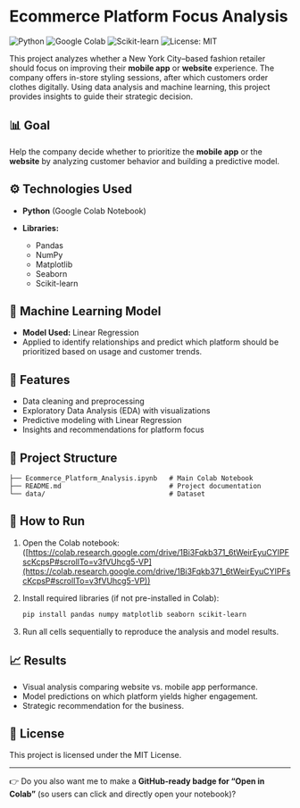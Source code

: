 # Ecommerce Platform Focus Analysis

![Python](https://img.shields.io/badge/Python-3.9-blue?logo=python\&logoColor=white)
![Google Colab](https://img.shields.io/badge/Google%20Colab-F9AB00?logo=googlecolab\&logoColor=white)
![Scikit-learn](https://img.shields.io/badge/Scikit--learn-F7931E?logo=scikitlearn\&logoColor=white)
![License: MIT](https://img.shields.io/badge/License-MIT-green.svg)

This project analyzes whether a New York City–based fashion retailer should focus on improving their **mobile app** or **website** experience. The company offers in-store styling sessions, after which customers order clothes digitally. Using data analysis and machine learning, this project provides insights to guide their strategic decision.

## 📊 Goal

Help the company decide whether to prioritize the **mobile app** or the **website** by analyzing customer behavior and building a predictive model.

## ⚙️ Technologies Used

* **Python** (Google Colab Notebook)
* **Libraries:**

  * Pandas
  * NumPy
  * Matplotlib
  * Seaborn
  * Scikit-learn

## 🤖 Machine Learning Model

* **Model Used:** Linear Regression
* Applied to identify relationships and predict which platform should be prioritized based on usage and customer trends.

## 🚀 Features

* Data cleaning and preprocessing
* Exploratory Data Analysis (EDA) with visualizations
* Predictive modeling with Linear Regression
* Insights and recommendations for platform focus

## 📂 Project Structure

```
├── Ecommerce_Platform_Analysis.ipynb   # Main Colab Notebook
├── README.md                           # Project documentation
└── data/                               # Dataset 
```

## 🔧 How to Run

1. Open the Colab notebook: ([https://colab.research.google.com/drive/1Bi3Fqkb371_6tWeirEyuCYIPFscKcpsP#scrollTo=v3fVUhcg5-VP](https://colab.research.google.com/drive/1Bi3Fqkb371_6tWeirEyuCYIPFscKcpsP#scrollTo=v3fVUhcg5-VP))
2. Install required libraries (if not pre-installed in Colab):

   ```bash
   pip install pandas numpy matplotlib seaborn scikit-learn
   ```
3. Run all cells sequentially to reproduce the analysis and model results.

## 📈 Results

* Visual analysis comparing website vs. mobile app performance.
* Model predictions on which platform yields higher engagement.
* Strategic recommendation for the business.


## 📜 License

This project is licensed under the MIT License.

---

👉 Do you also want me to make a **GitHub-ready badge for “Open in Colab”** (so users can click and directly open your notebook)?
